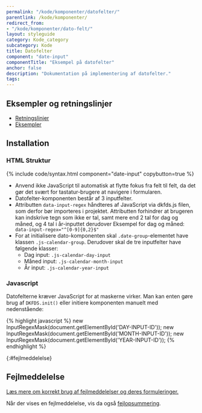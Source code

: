 ```yaml
---
permalink: "/kode/komponenter/datofelter/"
parentlink: /kode/komponenter/
redirect_from:
- "/kode/komponenter/dato-felt/"
layout: styleguide
category: Kode_category
subcategory: Kode
title: Datofelter
component: "date-input"
componentTitle: "Eksempel på datofelter"
anchor: false
description: "Dokumentation på implementering af datofelter."
tags:
---
```


## Eksempler og retningslinjer
<ul class="nobullet-list">
    <li><a href="/komponenter/datofelter/#retningslinjer">Retningslinjer</a></li>
    <li><a href="/komponenter/datofelter/">Eksempler</a></li>
</ul>

## Installation

### HTML Struktur

{% include code/syntax.html component="date-input" copybutton=true %}

- Anvend ikke JavaScript til automatisk at flytte fokus fra felt til felt, da det gør det svært for tastatur-brugere at navigere i formularen.
- Datofelter-komponenten består af 3 inputfelter.
- Attributten `data-input-regex` håndteres af JavaScript via dkfds.js filen, som derfor bør importeres i projektet.
Attributten forhindrer at brugeren kan indskrive tegn som ikke er tal, samt mere end 2 tal for dag og måned, og 4 tal i år-inputtet derudover  Eksempel for dag og måned: ` data-input-regex="^[0-9]{0,2}$"`
- For at initialisere dato-komponenten skal `.date-group`-elementet have klassen `.js-calendar-group`. Derudover skal de tre inputfelter have følgende klasser:
    - Dag input: `.js-calendar-day-input`
    - Måned input: `.js-calendar-month-input`
    - År input: `.js-calendar-year-input`


### Javascript
Datofelterne kræver JavaScript for at maskerne virker. Man kan enten gøre brug af `DKFDS.init()` eller initiere komponenten manuelt med nedenstående:

{% highlight javascript %}
new InputRegexMask(document.getElementById('DAY-INPUT-ID'));
new InputRegexMask(document.getElementById('MONTH-INPUT-ID'));
new InputRegexMask(document.getElementById('YEAR-INPUT-ID'));
{% endhighlight %}

{:#fejlmeddelelse}
## Fejlmeddelelse
<a href="/kode/komponenter/fejlmeddelelser/#datofelter">Læs mere om korrekt brug af fejlmeddelelser og deres formuleringer.</a>

Når der vises en fejlmeddelelse, vis da også <a href="/kode/komponenter/fejlopsummering/">fejlopsummering</a>.